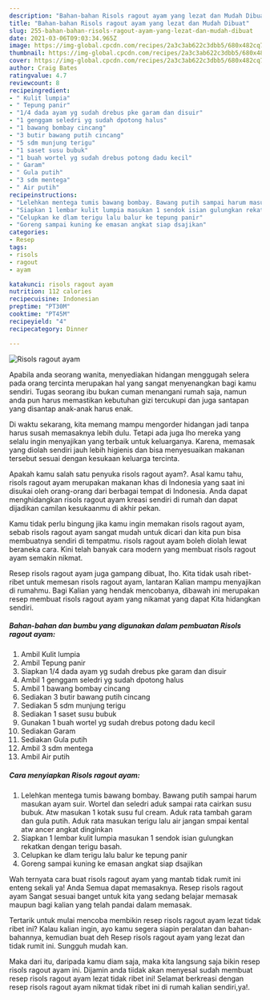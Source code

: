 ```yaml
---
description: "Bahan-bahan Risols ragout ayam yang lezat dan Mudah Dibuat"
title: "Bahan-bahan Risols ragout ayam yang lezat dan Mudah Dibuat"
slug: 255-bahan-bahan-risols-ragout-ayam-yang-lezat-dan-mudah-dibuat
date: 2021-03-06T09:03:34.965Z
image: https://img-global.cpcdn.com/recipes/2a3c3ab622c3dbb5/680x482cq70/risols-ragout-ayam-foto-resep-utama.jpg
thumbnail: https://img-global.cpcdn.com/recipes/2a3c3ab622c3dbb5/680x482cq70/risols-ragout-ayam-foto-resep-utama.jpg
cover: https://img-global.cpcdn.com/recipes/2a3c3ab622c3dbb5/680x482cq70/risols-ragout-ayam-foto-resep-utama.jpg
author: Craig Bates
ratingvalue: 4.7
reviewcount: 8
recipeingredient:
- " Kulit lumpia"
- " Tepung panir"
- "1/4 dada ayam yg sudah drebus pke garam dan disuir"
- "1 genggam seledri yg sudah dpotong halus"
- "1 bawang bombay cincang"
- "3 butir bawang putih cincang"
- "5 sdm munjung terigu"
- "1 saset susu bubuk"
- "1 buah wortel yg sudah drebus potong dadu kecil"
- " Garam"
- " Gula putih"
- "3 sdm mentega"
- " Air putih"
recipeinstructions:
- "Lelehkan mentega tumis bawang bombay. Bawang putih sampai harum masukan ayam suir. Wortel dan seledri aduk sampai rata cairkan susu bubuk. Atw masukan 1 kotak susu ful cream. Aduk rata tambah garam dan gula putih. Aduk rata masukan terigu lalu air jangan smpai kental atw ancer angkat dinginkan"
- "Siapkan 1 lembar kulit lumpia masukan 1 sendok isian gulungkan rekatkan dengan terigu basah."
- "Celupkan ke dlam terigu lalu balur ke tepung panir"
- "Goreng sampai kuning ke emasan angkat siap dsajikan"
categories:
- Resep
tags:
- risols
- ragout
- ayam

katakunci: risols ragout ayam 
nutrition: 112 calories
recipecuisine: Indonesian
preptime: "PT30M"
cooktime: "PT45M"
recipeyield: "4"
recipecategory: Dinner

---
```



![Risols ragout ayam](https://img-global.cpcdn.com/recipes/2a3c3ab622c3dbb5/680x482cq70/risols-ragout-ayam-foto-resep-utama.jpg)

Apabila anda seorang wanita, menyediakan hidangan menggugah selera pada orang tercinta merupakan hal yang sangat menyenangkan bagi kamu sendiri. Tugas seorang ibu bukan cuman menangani rumah saja, namun anda pun harus memastikan kebutuhan gizi tercukupi dan juga santapan yang disantap anak-anak harus enak.

Di waktu  sekarang, kita memang mampu mengorder hidangan jadi tanpa harus susah memasaknya lebih dulu. Tetapi ada juga lho mereka yang selalu ingin menyajikan yang terbaik untuk keluarganya. Karena, memasak yang diolah sendiri jauh lebih higienis dan bisa menyesuaikan makanan tersebut sesuai dengan kesukaan keluarga tercinta. 



Apakah kamu salah satu penyuka risols ragout ayam?. Asal kamu tahu, risols ragout ayam merupakan makanan khas di Indonesia yang saat ini disukai oleh orang-orang dari berbagai tempat di Indonesia. Anda dapat menghidangkan risols ragout ayam kreasi sendiri di rumah dan dapat dijadikan camilan kesukaanmu di akhir pekan.

Kamu tidak perlu bingung jika kamu ingin memakan risols ragout ayam, sebab risols ragout ayam sangat mudah untuk dicari dan kita pun bisa membuatnya sendiri di tempatmu. risols ragout ayam boleh diolah lewat beraneka cara. Kini telah banyak cara modern yang membuat risols ragout ayam semakin nikmat.

Resep risols ragout ayam juga gampang dibuat, lho. Kita tidak usah ribet-ribet untuk memesan risols ragout ayam, lantaran Kalian mampu menyajikan di rumahmu. Bagi Kalian yang hendak mencobanya, dibawah ini merupakan resep membuat risols ragout ayam yang nikamat yang dapat Kita hidangkan sendiri.

<!--inarticleads1-->

##### Bahan-bahan dan bumbu yang digunakan dalam pembuatan Risols ragout ayam:

1. Ambil  Kulit lumpia
1. Ambil  Tepung panir
1. Siapkan 1/4 dada ayam yg sudah drebus pke garam dan disuir
1. Ambil 1 genggam seledri yg sudah dpotong halus
1. Ambil 1 bawang bombay cincang
1. Sediakan 3 butir bawang putih cincang
1. Sediakan 5 sdm munjung terigu
1. Sediakan 1 saset susu bubuk
1. Gunakan 1 buah wortel yg sudah drebus potong dadu kecil
1. Sediakan  Garam
1. Sediakan  Gula putih
1. Ambil 3 sdm mentega
1. Ambil  Air putih




<!--inarticleads2-->

##### Cara menyiapkan Risols ragout ayam:

1. Lelehkan mentega tumis bawang bombay. Bawang putih sampai harum masukan ayam suir. Wortel dan seledri aduk sampai rata cairkan susu bubuk. Atw masukan 1 kotak susu ful cream. Aduk rata tambah garam dan gula putih. Aduk rata masukan terigu lalu air jangan smpai kental atw ancer angkat dinginkan
1. Siapkan 1 lembar kulit lumpia masukan 1 sendok isian gulungkan rekatkan dengan terigu basah.
1. Celupkan ke dlam terigu lalu balur ke tepung panir
1. Goreng sampai kuning ke emasan angkat siap dsajikan




Wah ternyata cara buat risols ragout ayam yang mantab tidak rumit ini enteng sekali ya! Anda Semua dapat memasaknya. Resep risols ragout ayam Sangat sesuai banget untuk kita yang sedang belajar memasak maupun bagi kalian yang telah pandai dalam memasak.

Tertarik untuk mulai mencoba membikin resep risols ragout ayam lezat tidak ribet ini? Kalau kalian ingin, ayo kamu segera siapin peralatan dan bahan-bahannya, kemudian buat deh Resep risols ragout ayam yang lezat dan tidak rumit ini. Sungguh mudah kan. 

Maka dari itu, daripada kamu diam saja, maka kita langsung saja bikin resep risols ragout ayam ini. Dijamin anda tiidak akan menyesal sudah membuat resep risols ragout ayam lezat tidak ribet ini! Selamat berkreasi dengan resep risols ragout ayam nikmat tidak ribet ini di rumah kalian sendiri,ya!.

